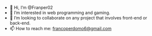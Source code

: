 - 👋 Hi, I’m @Franper02
- 👀 I’m interested in web programming and gaming.
- 💞️ I’m looking to collaborate on any project that involves front-end or back-end.
- 📫 How to reach me: francoperdomo6@gmail.com

<!---
Franper02/Franper02 is a ✨ special ✨ repository because its `README.md` (this file) appears on your GitHub profile.
You can click the Preview link to take a look at your changes.
--->

